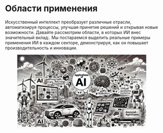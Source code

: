 # Области применения

Искусственный интеллект преобразует различные отрасли, автоматизируя процессы, улучшая принятие решений и открывая новые возможности. Давайте рассмотрим области, в которых ИИ внес значительный вклад:. Мы постараемся выделить реальные примеры применения ИИ в каждом секторе, демонстрируя, как он повышает производительность и инновации.

<div align="left">

<figure><img src="../../.gitbook/assets/image (1) (1) (1) (1) (1) (1) (1) (1).png" alt="" width="563"><figcaption></figcaption></figure>

</div>
